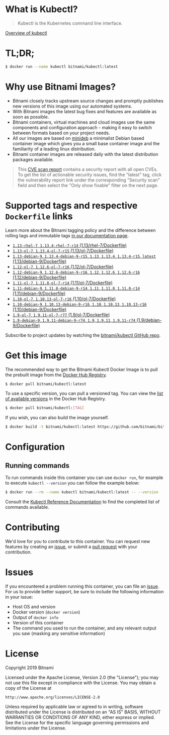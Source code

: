 
# What is Kubectl?

> Kubectl is the Kubernetes command line interface.

[Overview of kubectl](https://kubernetes.io/docs/reference/kubectl/overview/)

# TL;DR;

```bash
$ docker run --name kubectl bitnami/kubectl:latest
```

# Why use Bitnami Images?

* Bitnami closely tracks upstream source changes and promptly publishes new versions of this image using our automated systems.
* With Bitnami images the latest bug fixes and features are available as soon as possible.
* Bitnami containers, virtual machines and cloud images use the same components and configuration approach - making it easy to switch between formats based on your project needs.
* All our images are based on [minideb](https://github.com/bitnami/minideb) a minimalist Debian based container image which gives you a small base container image and the familiarity of a leading linux distribution.
* Bitnami container images are released daily with the latest distribution packages available.


> This [CVE scan report](https://quay.io/repository/bitnami/kubectl?tab=tags) contains a security report with all open CVEs. To get the list of actionable security issues, find the "latest" tag, click the vulnerability report link under the corresponding "Security scan" field and then select the "Only show fixable" filter on the next page.

# Supported tags and respective `Dockerfile` links

Learn more about the Bitnami tagging policy and the difference between rolling tags and immutable tags [in our documentation page](https://docs.bitnami.com/containers/how-to/understand-rolling-tags-containers/).


* [`1.13-rhel-7`, `1.13.4-rhel-7-r14` (1.13/rhel-7/Dockerfile)](https://github.com/bitnami/bitnami-docker-kubectl/blob/1.13.4-rhel-7-r14/1.13/rhel-7/Dockerfile)
* [`1.13-ol-7`, `1.13.4-ol-7-r15` (1.13/ol-7/Dockerfile)](https://github.com/bitnami/bitnami-docker-kubectl/blob/1.13.4-ol-7-r15/1.13/ol-7/Dockerfile)
* [`1.13-debian-9`, `1.13.4-debian-9-r15`, `1.13`, `1.13.4`, `1.13.4-r15`, `latest` (1.13/debian-9/Dockerfile)](https://github.com/bitnami/bitnami-docker-kubectl/blob/1.13.4-debian-9-r15/1.13/debian-9/Dockerfile)
* [`1.12-ol-7`, `1.12.6-ol-7-r16` (1.12/ol-7/Dockerfile)](https://github.com/bitnami/bitnami-docker-kubectl/blob/1.12.6-ol-7-r16/1.12/ol-7/Dockerfile)
* [`1.12-debian-9`, `1.12.6-debian-9-r16`, `1.12`, `1.12.6`, `1.12.6-r16` (1.12/debian-9/Dockerfile)](https://github.com/bitnami/bitnami-docker-kubectl/blob/1.12.6-debian-9-r16/1.12/debian-9/Dockerfile)
* [`1.11-ol-7`, `1.11.8-ol-7-r14` (1.11/ol-7/Dockerfile)](https://github.com/bitnami/bitnami-docker-kubectl/blob/1.11.8-ol-7-r14/1.11/ol-7/Dockerfile)
* [`1.11-debian-9`, `1.11.8-debian-9-r14`, `1.11`, `1.11.8`, `1.11.8-r14` (1.11/debian-9/Dockerfile)](https://github.com/bitnami/bitnami-docker-kubectl/blob/1.11.8-debian-9-r14/1.11/debian-9/Dockerfile)
* [`1.10-ol-7`, `1.10.13-ol-7-r16` (1.10/ol-7/Dockerfile)](https://github.com/bitnami/bitnami-docker-kubectl/blob/1.10.13-ol-7-r16/1.10/ol-7/Dockerfile)
* [`1.10-debian-9`, `1.10.13-debian-9-r16`, `1.10`, `1.10.13`, `1.10.13-r16` (1.10/debian-9/Dockerfile)](https://github.com/bitnami/bitnami-docker-kubectl/blob/1.10.13-debian-9-r16/1.10/debian-9/Dockerfile)
* [`1.9-ol-7`, `1.9.11-ol-7-r77` (1.9/ol-7/Dockerfile)](https://github.com/bitnami/bitnami-docker-kubectl/blob/1.9.11-ol-7-r77/1.9/ol-7/Dockerfile)
* [`1.9-debian-9`, `1.9.11-debian-9-r74`, `1.9`, `1.9.11`, `1.9.11-r74` (1.9/debian-9/Dockerfile)](https://github.com/bitnami/bitnami-docker-kubectl/blob/1.9.11-debian-9-r74/1.9/debian-9/Dockerfile)

Subscribe to project updates by watching the [bitnami/kubectl GitHub repo](https://github.com/bitnami/bitnami-docker-kubectl).

# Get this image

The recommended way to get the Bitnami Kubectl Docker Image is to pull the prebuilt image from the [Docker Hub Registry](https://hub.docker.com/r/bitnami/kubectl).

```bash
$ docker pull bitnami/kubectl:latest
```

To use a specific version, you can pull a versioned tag. You can view the [list of available versions](https://hub.docker.com/r/bitnami/kubectl/tags/) in the Docker Hub Registry.

```bash
$ docker pull bitnami/kubectl:[TAG]
```

If you wish, you can also build the image yourself.

```bash
$ docker build -t bitnami/kubectl:latest https://github.com/bitnami/bitnami-docker-kubectl.git
```

# Configuration

## Running commands

To run commands inside this container you can use `docker run`, for example to execute `kubectl --version` you can follow the example below:

```bash
$ docker run --rm --name kubectl bitnami/kubectl:latest -- --version
```

Consult the [Kubectl Reference Documentation](https://kubernetes.io/docs/reference/generated/kubectl/kubectl-commands) to find the completed list of commands available.

# Contributing

We'd love for you to contribute to this container. You can request new features by creating an [issue](https://github.com/bitnami/bitnami-docker-kubectl/issues), or submit a [pull request](https://github.com/bitnami/bitnami-docker-kubectl/pulls) with your contribution.

# Issues

If you encountered a problem running this container, you can file an [issue](https://github.com/bitnami/bitnami-docker-kubectl/issues). For us to provide better support, be sure to include the following information in your issue:

- Host OS and version
- Docker version (`docker version`)
- Output of `docker info`
- Version of this container
- The command you used to run the container, and any relevant output you saw (masking any sensitive information)

# License

Copyright 2019 Bitnami

Licensed under the Apache License, Version 2.0 (the "License");
you may not use this file except in compliance with the License.
You may obtain a copy of the License at

    http://www.apache.org/licenses/LICENSE-2.0

Unless required by applicable law or agreed to in writing, software
distributed under the License is distributed on an "AS IS" BASIS,
WITHOUT WARRANTIES OR CONDITIONS OF ANY KIND, either express or implied.
See the License for the specific language governing permissions and
limitations under the License.
